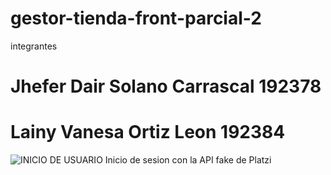 # gestor-tienda-front-parcial-2
integrantes
# Jhefer Dair Solano Carrascal  192378
# Lainy Vanesa Ortiz Leon 192384
![INICIO DE USUARIO](https://github.com/user-attachments/assets/fa01661d-474b-4801-842f-55cde0bc2508)
Inicio de sesion con la API fake de Platzi

